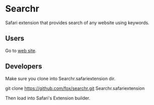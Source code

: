 # Searchr

Safari extension that provides search of any website using keywords.

## Users

Go to [web site](http://hakeraj.com/searchr).

## Developers

Make sure you clone into Searchr.safariextension dir.

  git clone https://github.com/fox/searchr.git Searchr.safariextension

Then load into Safari's Extension builder.